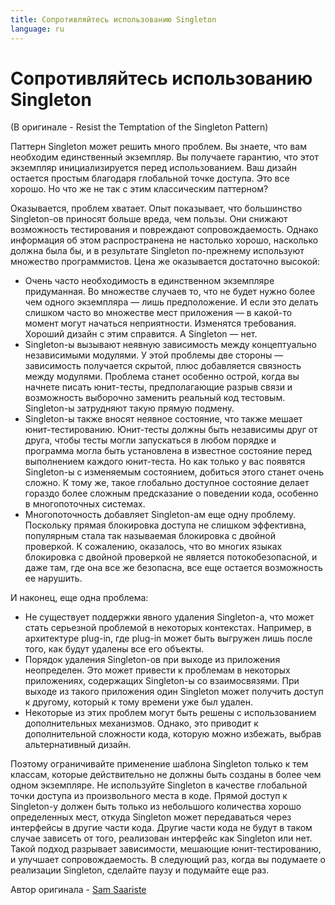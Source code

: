 ```yaml
---
title: Сопротивляйтесь использованию Singleton
language: ru
---
```


# Сопротивляйтесь использованию Singleton
(В оригинале - Resist the Temptation of the Singleton Pattern)

Паттерн Singleton может решить много проблем. Вы знаете, что вам необходим единственный экземпляр. Вы получаете гарантию, что этот экземпляр инициализируется перед использованием. Ваш дизайн остается простым благодаря глобальной точке доступа. Это все хорошо. Но что же не так с этим классическим паттерном?

Оказывается, проблем хватает. Опыт показывает, что большинство Singleton-ов приносят больше вреда, чем пользы. Они снижают возможность тестирования и повреждают сопровождаемость. Однако информация об этом распространена не настолько хорошо, насколько должна была бы, и в результате Singleton по-прежнему используют множество программистов. Цена же оказывается достаточно высокой:

- Очень часто необходимость в единственном экземпляре придуманная. Во множестве случаев то, что не будет нужно более чем одного экземпляра — лишь предположение. И если это делать слишком часто во множестве мест приложения — в какой-то момент могут начаться неприятности. Изменятся требования. Хороший дизайн с этим справится. А Singleton — нет.
- Singleton-ы вызывают неявную зависимость между концептуально независимыми модулями. У этой проблемы две стороны — зависимость получается скрытой, плюс добавляется связность между модулями. Проблема станет особенно острой, когда вы начнете писать юнит-тесты, предполагающие разрыв связи и возможность выборочно заменить реальный код тестовым. Singleton-ы затрудняют такую прямую подмену.
- Singleton-ы также вносят неявное состояние, что также мешает юнит-тестированию. Юнит-тесты должны быть независимы друг от друга, чтобы тесты могли запускаться в любом порядке и программа могла быть установлена в известное состояние перед выполнением каждого юнит-теста. Но как только у вас появятся Singleton-ы с изменяемым состоянием, добиться этого станет очень сложно. К тому же, такое глобально доступное состояние делает гораздо более сложным предсказание о поведении кода, особенно в многопоточных системах.
- Многопоточность добавляет Singleton-ам еще одну проблему. Поскольку прямая блокировка доступа не слишком эффективна, популярным стала так называемая блокировка с двойной проверкой. К сожалению, оказалось, что во многих языках блокировка с двойной проверкой не является потокобезопасной, и даже там, где она все же безопасна, все еще остается возможность ее нарушить.

И наконец, еще одна проблема:

- Не существует поддержки явного удаления Singleton-а, что может стать серьезной проблемой в некоторых контекстах. Например, в архитектуре plug-in, где plug-in может быть выгружен лишь после того, как будут удалены все его объекты.
- Порядок удаления Singleton-ов при выходе из приложения неопределен. Это может привести к проблемам в некоторых приложениях, содержащих Singleton-ы со взаимосвязями. При выходе из такого приложения один Singleton может получить доступ к другому, который к тому времени уже был удален.
- Некоторые из этих проблем могут быть решены с использованием дополнительных механизмов. Однако, это приводит к дополнительной сложности кода, которую можно избежать, выбрав альтернативный дизайн.

Поэтому ограничивайте применение шаблона Singleton только к тем классам, которые действительно не должны быть созданы в более чем одном экземпляре. Не используйте Singleton в качестве глобальной точки доступа из произвольного места в коде. Прямой доступ к Singleton-у должен быть только из небольшого количества хорошо определенных мест, откуда Singleton может передаваться через интерфейсы в другие части кода. Другие части кода не будут в таком случае зависеть от того, реализован интерфейс как Singleton или нет. Такой подход разрывает зависимости, мешающие юнит-тестированию, и улучшает сопровождаемость.
В следующий раз, когда вы подумаете о реализации Singleton, сделайте паузу и подумайте еще раз.

Автор оригинала - [Sam Saariste](http://programmer.97things.oreilly.com/wiki/index.php/Sam_Saariste)